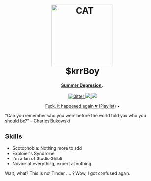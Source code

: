 
<h1 align="center">
  <br>
  <a href="https://open.spotify.com/playlist/6K9i7aJo75eSoHJ0Trpnwm?si=d692a3ed75fa4983"><img src="https://th.bing.com/th/id/R.ed7a54d857fbd369df64304454729339?rik=si0pPvjtOxOs3A&pid=ImgRaw&r=0" alt="CAT" width="200"></a>
  <br>
  $krrBoy
  <br>
</h1>

<h4 align="center"><a href="https://www.youtube.com/watch?v=GvKVU947e2E" target="_blank">Summer Depresion </a>.</h4>

<p align="center">
  <a href="http://www.asfe.com.es/">
    <img src="https://badge.fury.io/js/electron-markdownify.svg"
         alt="Gitter">
  </a>
  <a href="http://www.asfe.com.es/"></a>
  <a href="http://www.asfe.com.es/">
      <img src="https://img.shields.io/badge/SayThanks.io-%E2%98%BC-1EAEDB.svg">
  </a>
  <a href="http://www.asfe.com.es/">
    <img src="https://img.shields.io/badge/$-donate-ff69b4.svg?maxAge=2592000&amp;style=flat">
  </a>
</p>

<p align="center">
  <a href="https://open.spotify.com/playlist/6K9i7aJo75eSoHJ0Trpnwm?si=d692a3ed75fa4983">Fuck, it happened again 💔 (Playlist)</a> •
</p>

“Can you remember who you were before the world told you who you should be?” – Charles Bukowski

## Skills

- Scotophobia: Nothing more to add
- Explorer's Syndrome
- I'm a fan of Studio Ghibli
- Novice at everything, expert at nothing

Wait, what? This is not Tinder .... ? Wow, I got confused again. 








